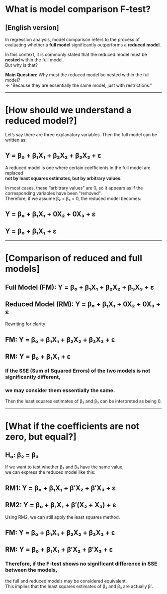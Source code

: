 # What is model comparison F-test?

[English version] 
--- 
In regression analysis, model comparison refers to the process of evaluating whether a **full model** significantly outperforms a **reduced model**.

In this context, it is commonly stated that the reduced model must be **nested** within the full model.  
But why is that?

**Main Question:** Why must the reduced model be nested within the full model?  
=> "Because they are essentially the same model, just with restrictions."

---

# [How should we understand a reduced model?]

Let’s say there are three explanatory variables. Then the full model can be written as:

## Y = β₀ + β₁X₁ + β₂X₂ + β₃X₃ + ε

A reduced model is one where certain coefficients in the full model are replaced  
**not by least squares estimates, but by arbitrary values**.

In most cases, these “arbitrary values” are 0, so it appears as if the corresponding variables have been "removed".  
Therefore, if we assume β₂ = β₃ = 0, the reduced model becomes:

## Y = β₀ + β₁X₁ + 0X₂ + 0X₃ + ε  
## Y = β₀ + β₁X₁ + ε

---

# [Comparison of reduced and full models]

## Full Model (FM): Y = β₀ + β₁X₁ + β₂X₂ + β₃X₃ + ε  
## Reduced Model (RM): Y = β₀ + β₁X₁ + 0X₂ + 0X₃ + ε

Rewriting for clarity:

## FM: Y = β₀ + β₁X₁ + β₂X₂ + β₃X₃ + ε  
## RM: Y = β₀ + β₁X₁ + ε

### If the SSE (Sum of Squared Errors) of the two models is not significantly different,  
### we may consider them essentially the same.  
Then the least squares estimates of β₂ and β₃ can be interpreted as being 0.

---

# [What if the coefficients are not zero, but equal?]

## H₀: β₂ = β₃

If we want to test whether β₂ and β₃ have the same value,  
we can express the reduced model like this:

## RM1: Y = β₀ + β₁X₁ + β′X₂ + β′X₃ + ε  
## RM2: Y = β₀ + β₁X₁ + β′(X₂ + X₃) + ε

Using RM2, we can still apply the least squares method.

## FM: Y = β₀ + β₁X₁ + β₂X₂ + β₃X₃ + ε  
## RM: Y = β₀ + β₁X₁ + β′X₂ + β′X₃ + ε

### Therefore, if the F-test shows no significant difference in SSE between the models,  
the full and reduced models may be considered equivalent.  
This implies that the least squares estimates of β₂ and β₃ are actually β′.

